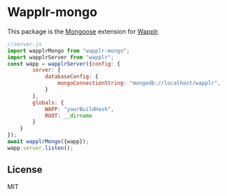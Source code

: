 # Wapplr-mongo

This package is the [Mongoose](https://github.com/Automattic/mongoose) extension for [Wapplr](https://github.com/wapplr/wapplr).

```js
//server.js
import wapplrMongo from "wapplr-mongo";
import wapplrServer from "wapplr";
const wapp = wapplrServer({config: {
        server: {
            databaseConfig: {
                mongoConnectionString: "mongodb://localhost/wapplr",
            }
        },
        globals: {
            WAPP: "yourBuildHash",
            ROOT: __dirname
        }
    }
});
await wapplrMongo({wapp});
wapp.server.listen();
```

## License

MIT
